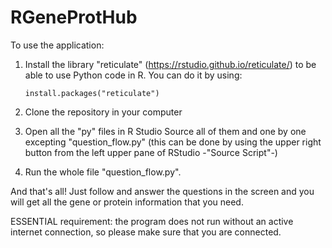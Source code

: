 # RGeneProtHub

To use the application:

1)  Install the library "reticulate" (<https://rstudio.github.io/reticulate/>) to be able to use Python code in R. You can do it by using:

    ```         
    install.packages("reticulate")
    ```

2)  Clone the repository in your computer

3)  Open all the "py" files in R Studio Source all of them and one by one excepting "question_flow.py" (this can be done by using the upper right button from the left upper pane of RStudio -"Source Script"-)

4)  Run the whole file "question_flow.py".

And that's all! Just follow and answer the questions in the screen and you will get all the gene or protein information that you need.

ESSENTIAL requirement: the program does not run without an active internet connection, so please make sure that you are connected.
